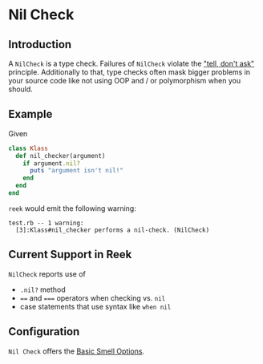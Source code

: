 # Nil Check

## Introduction

A `NilCheck` is a type check. Failures of `NilCheck` violate the ["tell, don't ask"](http://robots.thoughtbot.com/tell-dont-ask) principle.
Additionally to that, type checks often mask bigger problems in your source code like not using OOP and / or polymorphism when you should.

## Example

Given

```Ruby
class Klass
  def nil_checker(argument)
    if argument.nil?
      puts "argument isn't nil!"
    end
  end
end
```

`reek` would emit the following warning:

```
test.rb -- 1 warning:
  [3]:Klass#nil_checker performs a nil-check. (NilCheck)
```

##  Current Support in Reek

`NilCheck` reports use of 

* <code>.nil?</code> method
* <code>==</code> and <code>===</code> operators when checking vs. <code>nil</code>
* case statements that use syntax like <code>when nil</code>

## Configuration

`Nil Check` offers the [Basic Smell Options](Basic-Smell-Options.md).